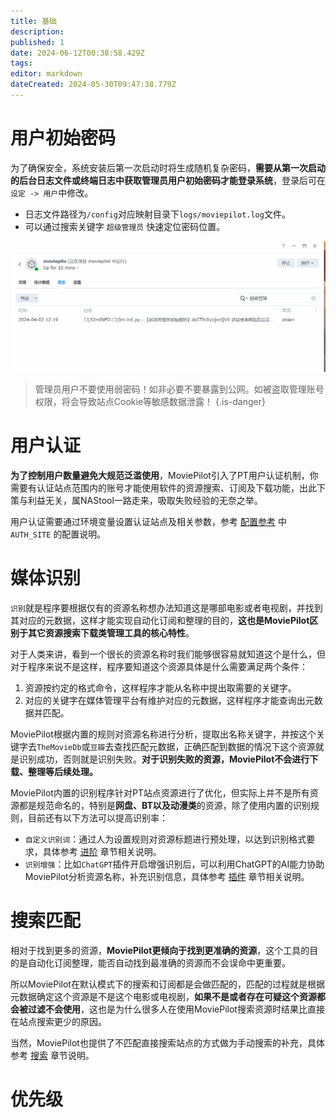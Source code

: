 ```yaml
---
title: 基础
description: 
published: 1
date: 2024-06-12T00:38:58.429Z
tags: 
editor: markdown
dateCreated: 2024-05-30T09:47:38.779Z
---
```


# 用户初始密码
为了确保安全，系统安装后第一次启动时将生成随机复杂密码，**需要从第一次启动的后台日志文件或终端日志中获取管理员用户初始密码才能登录系统**，登录后可在`设定 -> 用户`中修改。

- 日志文件路径为`/config`对应映射目录下`logs/moviepilot.log`文件。
- 可以通过搜索关键字 `超级管理员` 快速定位密码位置。

![password.gif](/password.gif)
> 管理员用户不要使用弱密码！如非必要不要暴露到公网。如被盗取管理账号权限，将会导致站点Cookie等敏感数据泄露！
{.is-danger}

# 用户认证
**为了控制用户数量避免大规范泛滥使用**，MoviePilot引入了PT用户认证机制，你需要有认证站点范围内的账号才能使用软件的资源搜索、订阅及下载功能，出此下策与利益无关，属NAStool一路走来，吸取失败经验的无奈之举。

用户认证需要通过环境变量设置认证站点及相关参数，参考 [配置参考](/configuration) 中 `AUTH_SITE` 的配置说明。

# 媒体识别
`识别`就是程序要根据仅有的资源名称想办法知道这是哪部电影或者电视剧，并找到其对应的元数据，这样才能实现自动化订阅和整理的目的，**这也是MoviePilot区别于其它资源搜索下载类管理工具的核心特性**。

对于人类来讲，看到一个很长的资源名称时我们能够很容易就知道这个是什么，但对于程序来说不是这样，程序要知道这个资源具体是什么需要满足两个条件：
1. 资源按约定的格式命令，这样程序才能从名称中提出取需要的关键字。
2. 对应的关键字在媒体管理平台有维护对应的元数据，这样程序才能查询出元数据并匹配。

MoviePilot根据内置的规则对资源名称进行分析，提取出名称关键字，并按这个关键字去`TheMovieDb`或`豆瓣`去查找匹配元数据，正确匹配到数据的情况下这个资源就是识别成功，否则就是识别失败。**对于识别失败的资源，MoviePilot不会进行下载、整理等后续处理。**

MoviePilot内置的识别程序针对PT站点资源进行了优化，但实际上并不是所有资源都是规范命名的，特别是**网盘、BT以及动漫类**的资源，除了使用内置的识别规则，目前还有以下方法可以提高识别率：
- `自定义识别词`：通过人为设置规则对资源标题进行预处理，以达到识别格式要求，具体参考  [进阶](/advanced) 章节相关说明。
- `识别增强`：比如`ChatGPT`插件开启增强识别后，可以利用ChatGPT的AI能力协助MoviePilot分析资源名称，补充识别信息，具体参考 [插件](/plugin) 章节相关说明。

# 搜索匹配

相对于找到更多的资源，**MoviePilot更倾向于找到更准确的资源**，这个工具的目的是自动化订阅整理，能否自动找到最准确的资源而不会误命中更重要。

所以MoviePilot在默认模式下的搜索和订阅都是会做匹配的，匹配的过程就是根据元数据确定这个资源是不是这个电影或电视剧，**如果不是或者存在可疑这个资源都会被过滤不会使用**，这也是为什么很多人在使用MoviePilot搜索资源时结果比直接在站点搜索更少的原因。

当然，MoviePilot也提供了不匹配直接搜索站点的方式做为手动搜索的补充，具体参考 [搜索](/search) 章节说明。

# 优先级

